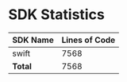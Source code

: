 # SDK Statistics

| SDK Name | Lines of Code |
| -------- | ------------- |
| swift | 7568 |
| **Total** | 7568 |
